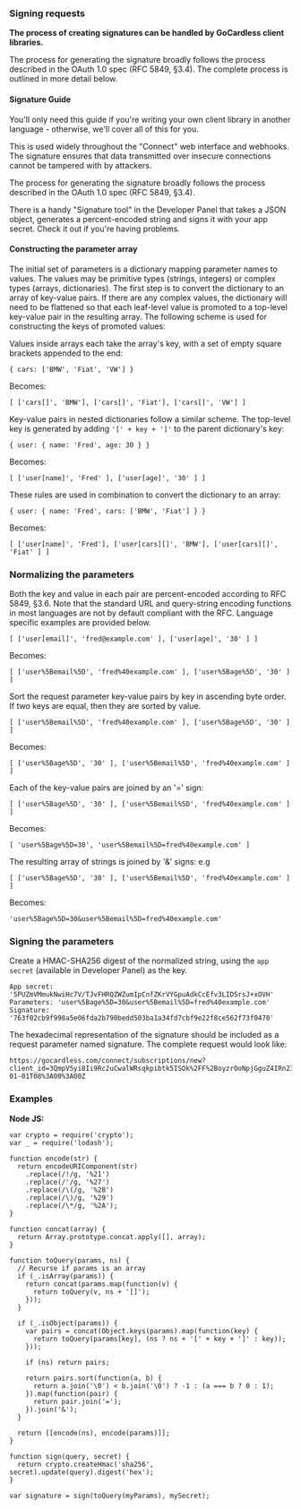### Signing requests

**The process of creating signatures can be handled by GoCardless client libraries.**

The process for generating the signature broadly follows the process described in the OAuth 1.0 spec (RFC 5849, §3.4). The complete process is outlined in more detail below.

#### Signature Guide

You'll only need this guide if you're writing your own client library in another language - otherwise, we'll cover all of this for you.

This is used widely throughout the "Connect" web interface and webhooks. The signature ensures that data transmitted over insecure connections cannot be tampered with by attackers.

The process for generating the signature broadly follows the process described in the OAuth 1.0 spec (RFC 5849, §3.4).

There is a handy "Signature tool" in the Developer Panel that takes a JSON object, generates a percent-encoded string and signs it with your app secret. Check it out if you're having problems.

#### Constructing the parameter array

The initial set of parameters is a dictionary mapping parameter names to values. The values may be primitive types (strings, integers) or complex types (arrays, dictionaries). The first step is to convert the dictionary to an array of key-value pairs. If there are any complex values, the dictionary will need to be flattened so that each leaf-level value is promoted to a top-level key-value pair in the resulting array. The following scheme is used for constructing the keys of promoted values:

Values inside arrays each take the array's key, with a set of empty square brackets appended to the end:

	{ cars: ['BMW', 'Fiat', 'VW'] }
	
Becomes:
	
	[ ['cars[]', 'BMW'], ['cars[]', 'Fiat'], ['cars[]', 'VW'] ]
	
Key-value pairs in nested dictionaries follow a similar scheme. The top-level key is generated by adding `'[' + key + ']'` to the parent dictionary's key:

	{ user: { name: 'Fred', age: 30 } }
	
Becomes:

	[ ['user[name]', 'Fred' ], ['user[age]', '30' ] ]
	
These rules are used in combination to convert the dictionary to an array:

	{ user: { name: 'Fred', cars: ['BMW', 'Fiat'] } }
	
Becomes:

	[ ['user[name]', 'Fred'], ['user[cars][]', 'BMW'], ['user[cars][]', 'Fiat' ] ]
	
### Normalizing the parameters

Both the key and value in each pair are percent-encoded according to RFC 5849, §3.6. Note that the standard URL and query-string encoding functions in most languages are not by default compliant with the RFC. Language specific examples are provided below.

	[ ['user[email]', 'fred@example.com' ], ['user[age]', '30' ] ]
	
Becomes:

	[ ['user%5Bemail%5D', 'fred%40example.com' ], ['user%5Bage%5D', '30' ] ]
	
Sort the request parameter key-value pairs by key in ascending byte order. If two keys are equal, then they are sorted by value.

	[ ['user%5Bemail%5D', 'fred%40example.com' ], ['user%5Bage%5D', '30' ] ]
	
Becomes:

	[ ['user%5Bage%5D', '30' ], ['user%5Bemail%5D', 'fred%40example.com' ] ]
	
Each of the key-value pairs are joined by an '=' sign:

	[ ['user%5Bage%5D', '30' ], ['user%5Bemail%5D', 'fred%40example.com' ] ]
	
Becomes:

	[ 'user%5Bage%5D=30', 'user%5Bemail%5D=fred%40example.com' ]
	
The resulting array of strings is joined by '&' signs: e.g

	[ ['user%5Bage%5D', '30' ], ['user%5Bemail%5D', 'fred%40example.com' ] ]
	
Becomes:

	'user%5Bage%5D=30&user%5Bemail%5D=fred%40example.com'
	
### Signing the parameters

Create a HMAC-SHA256 digest of the normalized string, using the  `app secret` (available in Developer Panel) as the key.

	App secret: '5PUZmVMmukNwiHc7V/TJvFHRQZWZumIpCnfZKrVYGpuAdkCcEfv3LIDSrsJ+xOVH'
	Parameters: 'user%5Bage%5D=30&user%5Bemail%5D=fred%40example.com'
	Signature: '763f02cb9f998a5e06fda2b790bedd503ba1a34fd7cbf9e22f8ce562f73f0470'
	
The hexadecimal representation of the signature should be included as a request parameter named signature. The complete request would look like:

	https://gocardless.com/connect/subscriptions/new?client_id=3QmpV5yi8Ii9Rc2uCwalWRsqkpibtk5ISOk%2FF%2BoyzrOoNpjGguZ4IRn2379agARS&nonce=DGsrJuOpuT%2FUlhM6Ok5gcpod0447E%2F4RJvx%2BG1Xa0eZnb2uRDF9VRRMj00Rj&signature=f6b9e6cd8eef30c444da48370e646839c9bb9e1cf10ea16164d5cf93a50231eb&subscription%5Bamount%5D=1&subscription%5Bdescription%5D=gold&subscription%5Binterval_length%5D=1&subscription%5Binterval_unit%5D=day&subscription%5Bmerchant_id%5D=WOQRUJU9OH2HH1&timestamp=2011-01-01T08%3A00%3A00Z

### Examples

**Node JS:**

	var crypto = require('crypto');
	var _ = require('lodash');
	
	function encode(str) {
	  return encodeURIComponent(str)
	    .replace(/!/g, '%21')
	    .replace(/'/g, '%27')
	    .replace(/\(/g, '%28')
	    .replace(/\)/g, '%29')
	    .replace(/\*/g, '%2A');
	}
	
	function concat(array) {
	  return Array.prototype.concat.apply([], array);
	}
	
	function toQuery(params, ns) {
	  // Recurse if params is an array
	  if (_.isArray(params)) {
	    return concat(params.map(function(v) {
	      return toQuery(v, ns + '[]');
	    }));
	  }
	
	  if (_.isObject(params)) {
	    var pairs = concat(Object.keys(params).map(function(key) {
	      return toQuery(params[key], (ns ? ns + '[' + key + ']' : key));
	    }));
	
	    if (ns) return pairs;
	
	    return pairs.sort(function(a, b) {
	      return a.join('\0') < b.join('\0') ? -1 : (a === b ? 0 : 1);
	    }).map(function(pair) {
	      return pair.join('=');
	    }).join('&');
	  }
	
	  return [[encode(ns), encode(params)]];
	}
	
	function sign(query, secret) {
	  return crypto.createHmac('sha256', secret).update(query).digest('hex');
	}

	var signature = sign(toQuery(myParams), mySecret);
	